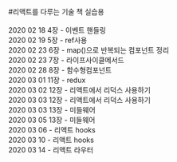 #리액트를 다루는 기술 책 실습용
<br/><br/>
2020 02 18 4장 - 이벤트 핸들링<br/>
2020 02 19 5장 - ref사용<br/>
2020 02 23 6장 - map()으로 반복되는 컴포넌트 정리 <br/>
2020 02 23 7장 - 라이프사이클메서드 <br/>
2020 02 28 8장 - 함수형컴포넌트 <br/>
2020 03 01 11장 - redux<br/>
2020 03 02 12장 - 리액트에서 리덕스 사용하기<br/>
2020 03 03 12장 - 리액트에서 리덕스 사용하기<br/>
2020 03 03 13장 - 미들웨어 <br/>
2020 03 05 13장 - 미들웨어 <br/>
2020 03 06      - 리액트 hooks<br/>
2020 03 10      - 리액트 hooks<br/>
2020 03 14      - 리액트 라우터<br/>